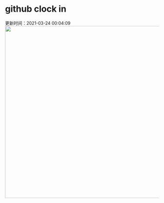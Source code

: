 # github clock in
更新时间：2021-03-24 00:04:09
 <img style="-webkit-user-select: none;margin: auto;cursor: zoom-in;" src="https://cn.bing.com/th?id=OHR.HumpbackMom_ZH-CN0218207583_1920x1080.jpg&rf=LaDigue_1920x1080.jpg&pid=hp" width="1004" height="564"> 